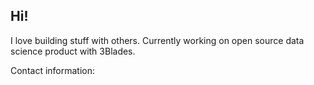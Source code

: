 ## Hi!

I love building stuff with others. Currently working on open source data science product with 3Blades.

Contact information:
